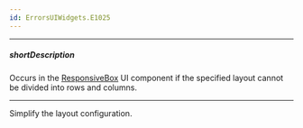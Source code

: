 ```yaml
---
id: ErrorsUIWidgets.E1025
---
```

---
##### shortDescription
Occurs in the [ResponsiveBox](/api-reference/10%20UI%20Widgets/dxResponsiveBox '/Documentation/ApiReference/UI_Components/dxResponsiveBox/') UI component if the specified layout cannot be divided into rows and columns.

---
Simplify the layout configuration.